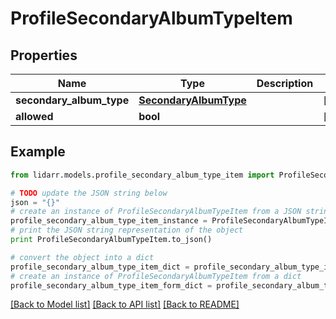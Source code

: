 # ProfileSecondaryAlbumTypeItem


## Properties
Name | Type | Description | Notes
------------ | ------------- | ------------- | -------------
**secondary_album_type** | [**SecondaryAlbumType**](SecondaryAlbumType.md) |  | [optional] 
**allowed** | **bool** |  | [optional] 

## Example

```python
from lidarr.models.profile_secondary_album_type_item import ProfileSecondaryAlbumTypeItem

# TODO update the JSON string below
json = "{}"
# create an instance of ProfileSecondaryAlbumTypeItem from a JSON string
profile_secondary_album_type_item_instance = ProfileSecondaryAlbumTypeItem.from_json(json)
# print the JSON string representation of the object
print ProfileSecondaryAlbumTypeItem.to_json()

# convert the object into a dict
profile_secondary_album_type_item_dict = profile_secondary_album_type_item_instance.to_dict()
# create an instance of ProfileSecondaryAlbumTypeItem from a dict
profile_secondary_album_type_item_form_dict = profile_secondary_album_type_item.from_dict(profile_secondary_album_type_item_dict)
```
[[Back to Model list]](../README.md#documentation-for-models) [[Back to API list]](../README.md#documentation-for-api-endpoints) [[Back to README]](../README.md)


